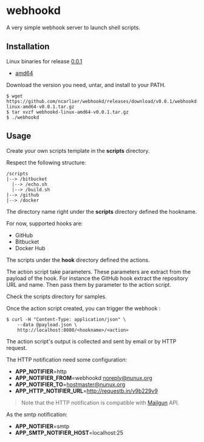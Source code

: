 webhookd
=========

A very simple webhook server to launch shell scripts.

Installation
------------

Linux binaries for release [0.0.1](https://github.com/ncarlier/webhookd/releases)

* [amd64](https://github.com/ncarlier/webhookd/releases/download/v0.0.1/webhookd-linux-amd64-v0.0.1.tar.gz)

Download the version you need, untar, and install to your PATH.

    $ wget https://github.com/ncarlier/webhookd/releases/download/v0.0.1/webhookd-linux-amd64-v0.0.1.tar.gz
    $ tar xvzf webhookd-linux-amd64-v0.0.1.tar.gz
    $ ./webhookd

Usage
-------

Create your own scripts template in the **scripts** directory.

Respect the following structure:

    /scripts
    |--> /bitbucket
      |--> /echo.sh
      |--> /build.sh
    |--> /github
    |--> /docker

The directory name right under the **scripts** directory defined the hookname.

For now, supported hooks are:

- GitHub
- Bitbucket
- Docker Hub

The scripts under the **hook** directory defined the actions.

The action script take parameters. These parameters are extract from the payload of the hook. For instance the GitHub hook extract the repository URL and name. Then pass them by parameter to the action script.

Check the scripts directory for samples.

Once the action script created, you can trigger the webhook :

    $ curl -H "Content-Type: application/json" \
        --data @payload.json \
        http://localhost:8080/<hookname>/<action>

The action script's output is collected and sent by email or by HTTP request.

The HTTP notification need some configuration:

- **APP_NOTIFIER**=http
- **APP_NOTIFIER_FROM**=webhookd <noreply@nunux.org>
- **APP_NOTIFIER_TO**=hostmaster@nunux.org
- **APP_HTTP_NOTIFIER_URL**=http://requestb.in/v9b229v9

> Note that the HTTP notification is compatible with [Mailgun](https://mailgun.com) API.

As the smtp notification:

- **APP_NOTIFIER**=smtp
- **APP_SMTP_NOTIFIER_HOST**=localhost:25


